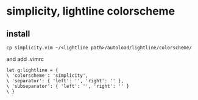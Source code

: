 # simplicity, lightline colorscheme

## install
`cp simplicity.vim ~/<lightline path>/autoload/lightline/colorscheme/`

and add .vimrc

```vim:.vimrc
let g:lightline = {
\ 'colorscheme': 'simplicity',
\ 'separator': { 'left': '', 'right': '' },
\ 'subseparator': { 'left': '', 'right': '' }
\ }
```
